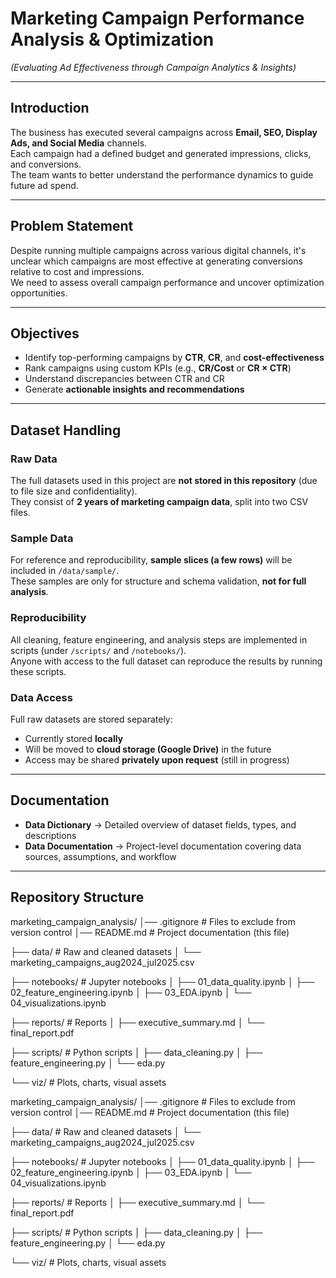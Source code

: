 # Marketing Campaign Performance Analysis & Optimization

*(Evaluating Ad Effectiveness through Campaign Analytics & Insights)*

---

## Introduction
The business has executed several campaigns across **Email, SEO, Display Ads, and Social Media** channels.  
Each campaign had a defined budget and generated impressions, clicks, and conversions.  
The team wants to better understand the performance dynamics to guide future ad spend.

---

## Problem Statement
Despite running multiple campaigns across various digital channels, it's unclear which campaigns are most effective at generating conversions relative to cost and impressions.  
We need to assess overall campaign performance and uncover optimization opportunities.

---

## Objectives
- Identify top-performing campaigns by **CTR**, **CR**, and **cost-effectiveness**  
- Rank campaigns using custom KPIs (e.g., **CR/Cost** or **CR × CTR**)  
- Understand discrepancies between CTR and CR  
- Generate **actionable insights and recommendations**  

---

## Dataset Handling

### Raw Data
The full datasets used in this project are **not stored in this repository** (due to file size and confidentiality).  
They consist of **2 years of marketing campaign data**, split into two CSV files.

### Sample Data
For reference and reproducibility, **sample slices (a few rows)** will be included in `/data/sample/`.  
These samples are only for structure and schema validation, **not for full analysis**.

### Reproducibility
All cleaning, feature engineering, and analysis steps are implemented in scripts (under `/scripts/` and `/notebooks/`).  
Anyone with access to the full dataset can reproduce the results by running these scripts.

### Data Access
Full raw datasets are stored separately:  
- Currently stored **locally**  
- Will be moved to **cloud storage (Google Drive)** in the future  
- Access may be shared **privately upon request** (still in progress)  

---

## Documentation

- **Data Dictionary** → Detailed overview of dataset fields, types, and descriptions  
- **Data Documentation** → Project-level documentation covering data sources, assumptions, and workflow  

---

## Repository Structure

marketing_campaign_analysis/
│── .gitignore # Files to exclude from version control
│── README.md # Project documentation (this file)

├── data/ # Raw and cleaned datasets
│ └── marketing_campaigns_aug2024_jul2025.csv

├── notebooks/ # Jupyter notebooks
│ ├── 01_data_quality.ipynb
│ ├── 02_feature_engineering.ipynb
│ ├── 03_EDA.ipynb
│ └── 04_visualizations.ipynb

├── reports/ # Reports
│ ├── executive_summary.md
│ └── final_report.pdf

├── scripts/ # Python scripts
│ ├── data_cleaning.py
│ ├── feature_engineering.py
│ └── eda.py

└── viz/ # Plots, charts, visual assets



marketing_campaign_analysis/
│── .gitignore # Files to exclude from version control
│── README.md # Project documentation (this file)

├── data/ # Raw and cleaned datasets
│ └── marketing_campaigns_aug2024_jul2025.csv

├── notebooks/ # Jupyter notebooks
│ ├── 01_data_quality.ipynb
│ ├── 02_feature_engineering.ipynb
│ ├── 03_EDA.ipynb
│ └── 04_visualizations.ipynb

├── reports/ # Reports
│ ├── executive_summary.md
│ └── final_report.pdf

├── scripts/ # Python scripts
│ ├── data_cleaning.py
│ ├── feature_engineering.py
│ └── eda.py

└── viz/ # Plots, charts, visual assets
